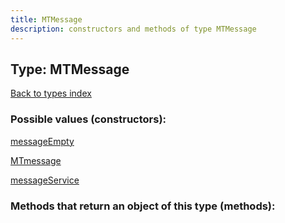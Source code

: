 ```yaml
---
title: MTMessage
description: constructors and methods of type MTMessage
---
```

## Type: MTMessage  
[Back to types index](index.md)



### Possible values (constructors):

[messageEmpty](../constructors/messageEmpty.md)  

[MTmessage](../constructors/MTmessage.md)  

[messageService](../constructors/messageService.md)  



### Methods that return an object of this type (methods):



